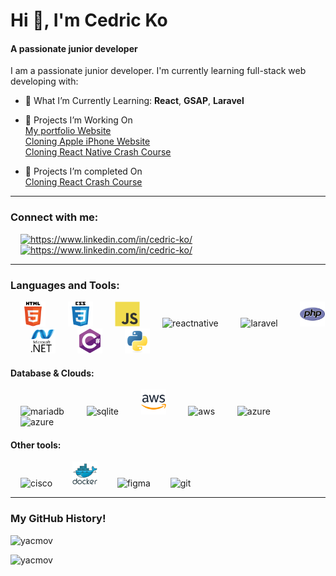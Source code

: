 # Hi 👋, I'm Cedric Ko

#### A passionate junior developer

I am a passionate junior developer. I'm currently learning full-stack web developing with:

- 🌱 What I’m Currently Learning: **React**, **GSAP**, **Laravel**
- 🔭 Projects I’m Working On
  <br>[My portfolio Website](https://yacmov.github.io)
  <br>[Cloning Apple iPhone Website ](https://github.com/yacmov/apple_website)
  <br>[Cloning React Native Crash Course ](https://github.com/yacmov/React-Native-Crash-Course)

- 🔭 Projects I’m completed On
  <br>[Cloning React Crash Course ](https://github.com/yacmov/JSMastery-ReactJS-MovieLands)

---

### Connect with me:

<p class="ml-2">
          <a href="https://www.linkedin.com"><img style="margin-left:16px"
              src="https://raw.githubusercontent.com/rahuldkjain/github-profile-readme-generator/master/src/images/icons/Social/linked-in-alt.svg"
              alt="https://www.linkedin.com/in/cedric-ko/" height="40" width="30" /></a>
              &nbsp;&nbsp;&nbsp;
<a href="mailto:yamcov@gmail.com"><img style="margin-left:16px"
              src="https://cdn.pixabay.com/photo/2016/06/13/17/30/mail-1454731_1280.png"
              alt="https://www.linkedin.com/in/cedric-ko/" height="40" width="40" /> </a>

---

### **Languages and Tools:**

<img style="margin-left: 16px"
    src="https://raw.githubusercontent.com/devicons/devicon/master/icons/html5/html5-original-wordmark.svg"
    alt="html5" width="40" height="40" />
&nbsp;&nbsp;&nbsp;
<img style="margin-left: 16px"
    src="https://raw.githubusercontent.com/devicons/devicon/master/icons/css3/css3-original-wordmark.svg"
    alt="css3" width="40" height="40" />
&nbsp;&nbsp;&nbsp;
<img style="margin-left: 16px"
    src="https://raw.githubusercontent.com/devicons/devicon/master/icons/javascript/javascript-original.svg"
    alt="javascript" width="40" height="40" />
&nbsp;&nbsp;&nbsp;
<img style="margin-left: 16px"
    src="https://reactnative.dev/img/header_logo.svg" alt="reactnative" width="40" height="40" />
&nbsp;&nbsp;&nbsp;
<img style="margin-left: 16px"
    src="https://laravel.com/img/logomark.min.svg" alt="laravel" width="38" height="38" />
&nbsp;&nbsp;&nbsp;
<img style="margin-left: 16px"
    src="https://raw.githubusercontent.com/devicons/devicon/master/icons/php/php-original.svg" alt="php"
    width="40" height="40" />
&nbsp;&nbsp;&nbsp;
<img style="margin-left: 16px" 
    src="https://raw.githubusercontent.com/devicons/devicon/master/icons/dot-net/dot-net-original-wordmark.svg"   alt="dotnet" width="40" height="40" />
&nbsp;&nbsp;&nbsp;
<img style="margin-left: 16px" 
    src="https://raw.githubusercontent.com/devicons/devicon/master/icons/csharp/csharp-original.svg"
    alt="csharp" width="40" height="40" />
&nbsp;&nbsp;&nbsp;
<img style="margin-left: 16px" 
    src="https://raw.githubusercontent.com/devicons/devicon/master/icons/python/python-original.svg"
    alt="python" width="40" height="40" />
&nbsp;&nbsp;&nbsp;

#### Database & Clouds:

<img style="margin-left: 16px"
    src="https://www.vectorlogo.zone/logos/mariadb/mariadb-icon.svg" alt="mariadb" width="40" height="40" />
&nbsp;&nbsp;&nbsp;
<img style="margin-left: 16px" 
    src="https://www.vectorlogo.zone/logos/sqlite/sqlite-icon.svg" alt="sqlite" width="40" height="40" />
&nbsp;&nbsp;&nbsp;
<img style="margin-left: 16px"
    src="https://raw.githubusercontent.com/devicons/devicon/master/icons/amazonwebservices/amazonwebservices-original-wordmark.svg"
    alt="aws" width="40" height="40" />
&nbsp;&nbsp;&nbsp;
<img style="margin-left: 16px" 
    src="https://images.credly.com/size/680x680/images/00634f82-b07f-4bbd-a6bb-53de397fc3a6/image.png"
    alt="aws" width="40" height="40" />
&nbsp;&nbsp;&nbsp;
<img style="margin-left: 16px"
    src="https://www.vectorlogo.zone/logos/microsoft_azure/microsoft_azure-icon.svg" alt="azure" width="40"
    height="40" />
&nbsp;&nbsp;&nbsp;
<img style="margin-left: 16px"
    src="https://learn.microsoft.com/media/learn/certification/badges/microsoft-certified-fundamentals-badge.svg?branch=main"
    alt="azure" width="40" height="40" />
&nbsp;&nbsp;

#### **Other tools:**

<img style="margin-left: 16px" 
    src="https://images.credly.com/size/680x680/images/054913b2-e271-49a2-a1a4-9bf1c1f9a404/CyberEssentials.png"
    alt="cisco" width="40" height="40" />
&nbsp;&nbsp;
<img style="margin-left: 16px" 
    src="https://raw.githubusercontent.com/devicons/devicon/master/icons/docker/docker-original-wordmark.svg"
    alt="docker" width="40" height="40" />
&nbsp;&nbsp;
<img style="margin-left: 16px" 
    src="https://www.vectorlogo.zone/logos/figma/figma-icon.svg" alt="figma" width="40" height="40" />
&nbsp;&nbsp;
<img style="margin-left: 16px" 
    src="https://www.vectorlogo.zone/logos/git-scm/git-scm-icon.svg" alt="git" width="40" height="40" />
&nbsp;&nbsp;

---

### **My GitHub History!**

<section class="mr-2">
          <p><img width="570" src="https://github-readme-stats.vercel.app/api?username=yacmov&show_icons=true&locale=en"
              alt="yacmov" />
          </p>
        </section>
        <section>
          <p><img width="570"
              src="https://github-readme-stats.vercel.app/api/top-langs?username=yacmov&show_icons=true&locale=en&layout=compact"
              alt="yacmov" /></p>
        </section>

